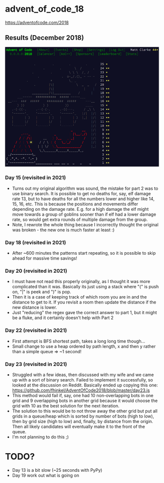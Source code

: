 # advent_of_code_18
https://adventofcode.com/2018

## Results (December 2018)

![alt text](results.png)

### Day 15 (revisited in 2021)
- Turns out my original algorithm was sound, the mistake for part 2 was to use binary search. It is possible to get no deaths
for, say, elf damage rate 13, but to have deaths for all the numbers lower and higher like 14, 15, 16, etc. This is because the
 positions and movements differ depending on the damage rate. E.g. for a high damage the elf might move towards a group of
 goblins sooner than if elf had a lower damage rate, so would get extra rounds of multiple damage from the group.
- Note, I rewrote the whole thing because I incorrectly thought the original was broken - the new one is much faster at least :)

### Day 18 (revisited in 2021)
- After ~600 minutes the patterns start repeating, so it is possible to skip ahead for massive time savings!

### Day 20 (revisited in 2021)
- I must have not read this properly originally, as I thought it was more complicated than it was. Basically its just using a
stack where "(" is push on, "|" is peek and ")" is pop.
- Then it is a case of keeping track of which room you are in and the distance to get to it. If you revisit a room then update
the distance if the new distance is lower.
- Just "reducing" the regex gave the correct answer to part 1, but it might be a fluke, and it certainly doesn't help with Part 2

### Day 22 (revisited in 2021)
- First attempt is BFS shortest path, takes a long long time though...
- Small change to use a heap ordered by path length, x and then y rather than a simple queue => ~1 second!

### Day 23 (revisited in 2021)
- Struggled with a few ideas, then discussed with my wife and we came up with a sort of binary search. Failed to implement it
successfully, so looked at the discussion on Reddit. Basically ended up copying this one: https://github.com/fhinkel/AdventOfCode2018/blob/master/day23.js
- This method would fail if, say, one had 10 non-overlapping bots in one grid and 9 overlapping bots in another grid because
it would choose the grid with 10 as the best solution for the next iteration.
- The solution to this would be to not throw away the other grid but put all grids in a queue/heap which is sorted by number of bots
(high to low), then by grid size (high to low) and, finally, by distance from the origin. Then all likely candidates will
eventually make it to the front of the queue.
- I'm not planning to do this ;)

# TODO?
- Day 13 is a bit slow (~25 seconds with PyPy)
- Day 19 work out what is going on
